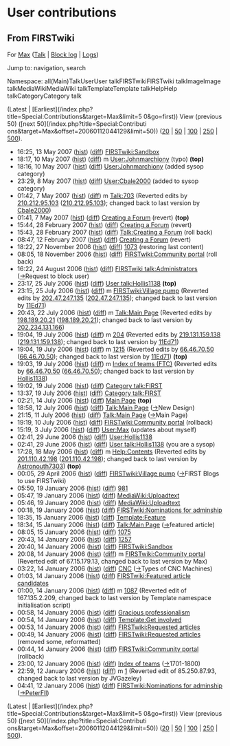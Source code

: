 # User contributions

## From FIRSTwiki

For [Max](User:Max "User:Max") ([Talk](User_talk:Max "User talk:Max") | [Block log](/index.php?title=Special:Log&type=block&page=User:Max "Special:Log") | [Logs](/index.php?title=Special:Log&user=Max "Special:Log"))

Jump to: navigation, search

Namespace: all(Main)TalkUserUser talkFIRSTwikiFIRSTwiki talkImageImage talkMediaWikiMediaWiki talkTemplateTemplate talkHelpHelp talkCategoryCategory talk

(Latest | [Earliest](/index.php?title=Special:Contributions&target=Max&limit=5
0&go=first)) View (previous 50) ([next 50](/index.php?title=Special:Contributi
ons&target=Max&offset=20060112044129&limit=50)) ([20](/index.php?title=Special:Contributions&target=Max&offset=0&limit=20) | [50](/index.php?title=Special:Contributions&target=Max&offset=0&limit=50) | [100](/index.php?title=Special:Contributions&target=Max&offset=0&limit=100) | [250](/index.php?title=Special:Contributions&target=Max&offset=0&limit=250) | [500](/index.php?title=Special:Contributions&target=Max&offset=0&limit=500)).

- 16:25, 13 May 2007 ([hist](/index.php?title=FIRSTwiki:Sandbox&action=history "FIRSTwiki:Sandbox")) ([diff](/index.php?title=FIRSTwiki:Sandbox&diff=prev&oldid=60388 "FIRSTwiki:Sandbox")) [FIRSTwiki:Sandbox](FIRSTwiki:Sandbox "FIRSTwiki:Sandbox")
- 18:17, 10 May 2007 ([hist](/index.php?title=User:Johnmarchiony&action=history "User:Johnmarchiony")) ([diff](/index.php?title=User:Johnmarchiony&diff=prev&oldid=60373 "User:Johnmarchiony")) m [User:Johnmarchiony](User:Johnmarchiony "User:Johnmarchiony") (typo) **(top)**
- 18:16, 10 May 2007 ([hist](/index.php?title=User:Johnmarchiony&action=history "User:Johnmarchiony")) ([diff](/index.php?title=User:Johnmarchiony&diff=prev&oldid=60372 "User:Johnmarchiony")) [User:Johnmarchiony](User:Johnmarchiony "User:Johnmarchiony") (added sysop category)
- 23:29, 8 May 2007 ([hist](/index.php?title=User:Cbale2000&action=history "User:Cbale2000")) ([diff](/index.php?title=User:Cbale2000&diff=prev&oldid=60319 "User:Cbale2000")) [User:Cbale2000](User:Cbale2000 "User:Cbale2000") (added to sysop category)
- 01:42, 7 May 2007 ([hist](/index.php?title=Talk:703&action=history "Talk:703")) ([diff](/index.php?title=Talk:703&diff=prev&oldid=60205 "Talk:703")) m [Talk:703](Talk:703 "Talk:703") (Reverted edits by [210.212.95.103](Special:Contributions/210.212.95.103 "Special:Contributions/210.212.95.103") ([210.212.95.103](/index.php?title=User_talk:210.212.95.103&action=edit "User talk:210.212.95.103")); changed back to last version by [Cbale2000](User:Cbale2000 "User:Cbale2000"))
- 01:41, 7 May 2007 ([hist](/index.php?title=Creating_a_Forum&action=history "Creating a Forum")) ([diff](/index.php?title=Creating_a_Forum&diff=prev&oldid=60204 "Creating a Forum")) [Creating a Forum](Creating_a_Forum "Creating a Forum") (revert) **(top)**
- 15:44, 28 February 2007 ([hist](/index.php?title=Creating_a_Forum&action=history "Creating a Forum")) ([diff](/index.php?title=Creating_a_Forum&diff=prev&oldid=56345 "Creating a Forum")) [Creating a Forum](Creating_a_Forum "Creating a Forum") (revert)
- 15:43, 28 February 2007 ([hist](/index.php?title=Talk:Creating_a_Forum&action=history "Talk:Creating a Forum")) ([diff](/index.php?title=Talk:Creating_a_Forum&diff=prev&oldid=56344 "Talk:Creating a Forum")) [Talk:Creating a Forum](Talk:Creating_a_Forum "Talk:Creating a Forum") (roll back)
- 08:47, 12 February 2007 ([hist](/index.php?title=Creating_a_Forum&action=history "Creating a Forum")) ([diff](/index.php?title=Creating_a_Forum&diff=prev&oldid=54965 "Creating a Forum")) [Creating a Forum](Creating_a_Forum "Creating a Forum") (revert)
- 18:22, 27 November 2006 ([hist](/index.php?title=1073&action=history "1073")) ([diff](/index.php?title=1073&diff=prev&oldid=51409 "1073")) [1073](1073 "1073") (restoring last content)
- 08:05, 18 November 2006 ([hist](/index.php?title=FIRSTwiki:Community_portal&action=history "FIRSTwiki:Community portal")) ([diff](/index.php?title=FIRSTwiki:Community_portal&diff=prev&oldid=51213 "FIRSTwiki:Community portal")) [FIRSTwiki:Community portal](FIRSTwiki:Community_portal "FIRSTwiki:Community portal") (roll back)
- 16:22, 24 August 2006 ([hist](/index.php?title=FIRSTwiki_talk:Administrators&action=history "FIRSTwiki talk:Administrators")) ([diff](/index.php?title=FIRSTwiki_talk:Administrators&diff=prev&oldid=49788 "FIRSTwiki talk:Administrators")) [FIRSTwiki talk:Administrators](FIRSTwiki_talk:Administrators "FIRSTwiki talk:Administrators") ([→](FIRSTwiki_talk:Administrators#Request_to_block_user "FIRSTwiki talk:Administrators")Request to block user)
- 23:17, 25 July 2006 ([hist](/index.php?title=User_talk:Hollis1138&action=history "User talk:Hollis1138")) ([diff](/index.php?title=User_talk:Hollis1138&diff=prev&oldid=49321 "User talk:Hollis1138")) [User talk:Hollis1138](User_talk:Hollis1138 "User talk:Hollis1138") **(top)**
- 23:15, 25 July 2006 ([hist](/index.php?title=FIRSTwiki:Village_pump&action=history "FIRSTwiki:Village pump")) ([diff](/index.php?title=FIRSTwiki:Village_pump&diff=prev&oldid=49320 "FIRSTwiki:Village pump")) m [FIRSTwiki:Village pump](FIRSTwiki:Village_pump "FIRSTwiki:Village pump") (Reverted edits by [202.47.247.135](Special:Contributions/202.47.247.135 "Special:Contributions/202.47.247.135") ([202.47.247.135](/index.php?title=User_talk:202.47.247.135&action=edit "User talk:202.47.247.135")); changed back to last version by [11Ed71](/index.php?title=User:11Ed71&action=edit "User:11Ed71"))
- 20:43, 22 July 2006 ([hist](/index.php?title=Talk:Main_Page&action=history "Talk:Main Page")) ([diff](/index.php?title=Talk:Main_Page&diff=prev&oldid=49222 "Talk:Main Page")) m [Talk:Main Page](Talk:Main_Page "Talk:Main Page") (Reverted edits by [198.189.20.21](Special:Contributions/198.189.20.21 "Special:Contributions/198.189.20.21") ([198.189.20.21](/index.php?title=User_talk:198.189.20.21&action=edit "User talk:198.189.20.21")); changed back to last version by [202.234.131.166](/index.php?title=User:202.234.131.166&action=edit "User:202.234.131.166"))
- 19:04, 19 July 2006 ([hist](/index.php?title=204&action=history "204")) ([diff](/index.php?title=204&diff=prev&oldid=49182 "204")) m [204](204 "204") (Reverted edits by [219.131.159.138](Special:Contributions/219.131.159.138 "Special:Contributions/219.131.159.138") ([219.131.159.138](/index.php?title=User_talk:219.131.159.138&action=edit "User talk:219.131.159.138")); changed back to last version by [11Ed71](/index.php?title=User:11Ed71&action=edit "User:11Ed71"))
- 19:04, 19 July 2006 ([hist](/index.php?title=1215&action=history "1215")) ([diff](/index.php?title=1215&diff=prev&oldid=49181 "1215")) m [1215](1215 "1215") (Reverted edits by [66.46.70.50](Special:Contributions/66.46.70.50 "Special:Contributions/66.46.70.50") ([66.46.70.50](/index.php?title=User_talk:66.46.70.50&action=edit "User talk:66.46.70.50")); changed back to last version by [11Ed71](/index.php?title=User:11Ed71&action=edit "User:11Ed71")) **(top)**
- 19:03, 19 July 2006 ([hist](/index.php?title=Index_of_teams_%28FTC%29&action=history "Index of teams \(FTC\)")) ([diff](/index.php?title=Index_of_teams_%28FTC%29&diff=prev&oldid=49180 "Index of teams \(FTC\)")) m [Index of teams (FTC)](Index_of_teams_%28FTC%29 "Index of teams \(FTC\)") (Reverted edits by [66.46.70.50](Special:Contributions/66.46.70.50 "Special:Contributions/66.46.70.50") ([66.46.70.50](/index.php?title=User_talk:66.46.70.50&action=edit "User talk:66.46.70.50")); changed back to last version by [Hollis1138](User:Hollis1138 "User:Hollis1138"))
- 19:02, 19 July 2006 ([hist](/index.php?title=Category_talk:FIRST&action=history "Category talk:FIRST")) ([diff](/index.php?title=Category_talk:FIRST&diff=prev&oldid=49179 "Category talk:FIRST")) [Category talk:FIRST](Category_talk:FIRST "Category talk:FIRST")
- 13:37, 19 July 2006 ([hist](/index.php?title=Category_talk:FIRST&action=history "Category talk:FIRST")) ([diff](/index.php?title=Category_talk:FIRST&diff=prev&oldid=49169 "Category talk:FIRST")) [Category talk:FIRST](Category_talk:FIRST "Category talk:FIRST")
- 02:21, 14 July 2006 ([hist](/index.php?title=Main_Page&action=history "Main Page")) ([diff](/index.php?title=Main_Page&diff=prev&oldid=48906 "Main Page")) [Main Page](Main_Page "Main Page") **(top)**
- 18:58, 12 July 2006 ([hist](/index.php?title=Talk:Main_Page&action=history "Talk:Main Page")) ([diff](/index.php?title=Talk:Main_Page&diff=prev&oldid=48891 "Talk:Main Page")) [Talk:Main Page](Talk:Main_Page "Talk:Main Page") ([→](Talk:Main_Page#New_Design "Talk:Main Page")New Design)
- 21:15, 11 July 2006 ([hist](/index.php?title=Talk:Main_Page&action=history "Talk:Main Page")) ([diff](/index.php?title=Talk:Main_Page&diff=prev&oldid=48816 "Talk:Main Page")) [Talk:Main Page](Talk:Main_Page "Talk:Main Page") ([→](Talk:Main_Page#Main_Page "Talk:Main Page")Main Page)
- 19:19, 10 July 2006 ([hist](/index.php?title=FIRSTwiki:Community_portal&action=history "FIRSTwiki:Community portal")) ([diff](/index.php?title=FIRSTwiki:Community_portal&diff=prev&oldid=48625 "FIRSTwiki:Community portal")) [FIRSTwiki:Community portal](FIRSTwiki:Community_portal "FIRSTwiki:Community portal") (rollback)
- 15:19, 3 July 2006 ([hist](/index.php?title=User:Max&action=history "User:Max")) ([diff](/index.php?title=User:Max&diff=prev&oldid=48419 "User:Max")) [User:Max](User:Max "User:Max") (updates about myself)
- 02:41, 29 June 2006 ([hist](/index.php?title=User:Hollis1138&action=history "User:Hollis1138")) ([diff](/index.php?title=User:Hollis1138&diff=prev&oldid=48395 "User:Hollis1138")) [User:Hollis1138](User:Hollis1138 "User:Hollis1138")
- 02:41, 29 June 2006 ([hist](/index.php?title=User_talk:Hollis1138&action=history "User talk:Hollis1138")) ([diff](/index.php?title=User_talk:Hollis1138&diff=prev&oldid=48394 "User talk:Hollis1138")) [User talk:Hollis1138](User_talk:Hollis1138 "User talk:Hollis1138") (you are a sysop)
- 17:28, 18 May 2006 ([hist](/index.php?title=Help:Contents&action=history "Help:Contents")) ([diff](/index.php?title=Help:Contents&diff=prev&oldid=47315 "Help:Contents")) m [Help:Contents](Help:Contents "Help:Contents") (Reverted edits by [201.110.42.198](Special:Contributions/201.110.42.198 "Special:Contributions/201.110.42.198") ([201.110.42.198](/index.php?title=User_talk:201.110.42.198&action=edit "User talk:201.110.42.198")); changed back to last version by [Astronouth7303](User:Astronouth7303 "User:Astronouth7303")) **(top)**
- 00:05, 29 April 2006 ([hist](/index.php?title=FIRSTwiki:Village_pump&action=history "FIRSTwiki:Village pump")) ([diff](/index.php?title=FIRSTwiki:Village_pump&diff=prev&oldid=46603 "FIRSTwiki:Village pump")) [FIRSTwiki:Village pump](FIRSTwiki:Village_pump "FIRSTwiki:Village pump") ([→](FIRSTwiki:Village_pump#FIRST_Blogs_to_use_FIRSTwiki "FIRSTwiki:Village pump")FIRST Blogs to use FIRSTwiki)
- 05:50, 19 January 2006 ([hist](/index.php?title=981&action=history "981")) ([diff](/index.php?title=981&diff=prev&oldid=42675 "981")) [981](981 "981")
- 05:47, 19 January 2006 ([hist](/index.php?title=MediaWiki:Uploadtext&action=history "MediaWiki:Uploadtext")) ([diff](/index.php?title=MediaWiki:Uploadtext&diff=prev&oldid=42674 "MediaWiki:Uploadtext")) [MediaWiki:Uploadtext](MediaWiki:Uploadtext "MediaWiki:Uploadtext")
- 05:46, 19 January 2006 ([hist](/index.php?title=MediaWiki:Uploadtext&action=history "MediaWiki:Uploadtext")) ([diff](/index.php?title=MediaWiki:Uploadtext&diff=prev&oldid=42673 "MediaWiki:Uploadtext")) [MediaWiki:Uploadtext](MediaWiki:Uploadtext "MediaWiki:Uploadtext")
- 00:18, 19 January 2006 ([hist](/index.php?title=FIRSTwiki:Nominations_for_adminship&action=history "FIRSTwiki:Nominations for adminship")) ([diff](/index.php?title=FIRSTwiki:Nominations_for_adminship&diff=prev&oldid=42659 "FIRSTwiki:Nominations for adminship")) [FIRSTwiki:Nominations for adminship](FIRSTwiki:Nominations_for_adminship "FIRSTwiki:Nominations for adminship")
- 18:35, 15 January 2006 ([hist](/index.php?title=Template:Feature&action=history "Template:Feature")) ([diff](/index.php?title=Template:Feature&diff=prev&oldid=42550 "Template:Feature")) [Template:Feature](Template:Feature "Template:Feature")
- 18:34, 15 January 2006 ([hist](/index.php?title=Talk:Main_Page&action=history "Talk:Main Page")) ([diff](/index.php?title=Talk:Main_Page&diff=prev&oldid=42549 "Talk:Main Page")) [Talk:Main Page](Talk:Main_Page "Talk:Main Page") ([→](Talk:Main_Page#featured_article "Talk:Main Page")featured article)
- 08:05, 15 January 2006 ([hist](/index.php?title=1075&action=history "1075")) ([diff](/index.php?title=1075&diff=prev&oldid=42544 "1075")) [1075](1075 "1075")
- 20:43, 14 January 2006 ([hist](/index.php?title=1257&action=history "1257")) ([diff](/index.php?title=1257&diff=prev&oldid=42483 "1257")) [1257](1257 "1257")
- 20:40, 14 January 2006 ([hist](/index.php?title=FIRSTwiki:Sandbox&action=history "FIRSTwiki:Sandbox")) ([diff](/index.php?title=FIRSTwiki:Sandbox&diff=prev&oldid=42482 "FIRSTwiki:Sandbox")) [FIRSTwiki:Sandbox](FIRSTwiki:Sandbox "FIRSTwiki:Sandbox")
- 20:08, 14 January 2006 ([hist](/index.php?title=FIRSTwiki:Community_portal&action=history "FIRSTwiki:Community portal")) ([diff](/index.php?title=FIRSTwiki:Community_portal&diff=prev&oldid=42472 "FIRSTwiki:Community portal")) m [FIRSTwiki:Community portal](FIRSTwiki:Community_portal "FIRSTwiki:Community portal") (Reverted edit of 67.15.179.13, changed back to last version by Max)
- 03:22, 14 January 2006 ([hist](/index.php?title=CNC&action=history "CNC")) ([diff](/index.php?title=CNC&diff=prev&oldid=42412 "CNC")) [CNC](CNC "CNC") ([→](CNC#Types_of_CNC_Machines "CNC")Types of CNC Machines)
- 01:03, 14 January 2006 ([hist](/index.php?title=FIRSTwiki:Featured_article_candidates&action=history "FIRSTwiki:Featured article candidates")) ([diff](/index.php?title=FIRSTwiki:Featured_article_candidates&diff=prev&oldid=42391 "FIRSTwiki:Featured article candidates")) [FIRSTwiki:Featured article candidates](FIRSTwiki:Featured_article_candidates "FIRSTwiki:Featured article candidates")
- 01:00, 14 January 2006 ([hist](/index.php?title=1087&action=history "1087")) ([diff](/index.php?title=1087&diff=prev&oldid=42390 "1087")) m [1087](1087 "1087") (Reverted edit of 167.135.2.209, changed back to last version by Template namespace initialisation script)
- 00:58, 14 January 2006 ([hist](/index.php?title=Gracious_professionalism&action=history "Gracious professionalism")) ([diff](/index.php?title=Gracious_professionalism&diff=prev&oldid=42389 "Gracious professionalism")) [Gracious professionalism](Gracious_professionalism "Gracious professionalism")
- 00:54, 14 January 2006 ([hist](/index.php?title=Template:Get_involved&action=history "Template:Get involved")) ([diff](/index.php?title=Template:Get_involved&diff=prev&oldid=42388 "Template:Get involved")) [Template:Get involved](Template:Get_involved "Template:Get involved")
- 00:53, 14 January 2006 ([hist](/index.php?title=FIRSTwiki:Requested_articles&action=history "FIRSTwiki:Requested articles")) ([diff](/index.php?title=FIRSTwiki:Requested_articles&diff=prev&oldid=42387 "FIRSTwiki:Requested articles")) [FIRSTwiki:Requested articles](FIRSTwiki:Requested_articles "FIRSTwiki:Requested articles")
- 00:49, 14 January 2006 ([hist](/index.php?title=FIRSTwiki:Requested_articles&action=history "FIRSTwiki:Requested articles")) ([diff](/index.php?title=FIRSTwiki:Requested_articles&diff=prev&oldid=42386 "FIRSTwiki:Requested articles")) [FIRSTwiki:Requested articles](FIRSTwiki:Requested_articles "FIRSTwiki:Requested articles") (removed some, reformatted)
- 00:44, 14 January 2006 ([hist](/index.php?title=FIRSTwiki:Community_portal&action=history "FIRSTwiki:Community portal")) ([diff](/index.php?title=FIRSTwiki:Community_portal&diff=prev&oldid=42385 "FIRSTwiki:Community portal")) [FIRSTwiki:Community portal](FIRSTwiki:Community_portal "FIRSTwiki:Community portal") (rollback)
- 23:00, 12 January 2006 ([hist](/index.php?title=Index_of_teams&action=history "Index of teams")) ([diff](/index.php?title=Index_of_teams&diff=prev&oldid=42326 "Index of teams")) [Index of teams](Index_of_teams "Index of teams") ([→](Index_of_teams#1701-1800 "Index of teams")1701-1800)
- 22:59, 12 January 2006 ([hist](/index.php?title=1&action=history "1")) ([diff](/index.php?title=1&diff=prev&oldid=42325 "1")) m [1](1 "1") (Reverted edit of 85.250.87.93, changed back to last version by JVGazeley)
- 04:41, 12 January 2006 ([hist](/index.php?title=FIRSTwiki:Nominations_for_adminship&action=history "FIRSTwiki:Nominations for adminship")) ([diff](/index.php?title=FIRSTwiki:Nominations_for_adminship&diff=prev&oldid=42304 "FIRSTwiki:Nominations for adminship")) [FIRSTwiki:Nominations for adminship](FIRSTwiki:Nominations_for_adminship "FIRSTwiki:Nominations for adminship") ([→](FIRSTwiki:Nominations_for_adminship#User:PeterFll.7CPeterFll "FIRSTwiki:Nominations for adminship")[PeterFll](User:PeterFll "User:PeterFll"))

(Latest | [Earliest](/index.php?title=Special:Contributions&target=Max&limit=5
0&go=first)) View (previous 50) ([next 50](/index.php?title=Special:Contributi
ons&target=Max&offset=20060112044129&limit=50)) ([20](/index.php?title=Special:Contributions&target=Max&offset=0&limit=20) | [50](/index.php?title=Special:Contributions&target=Max&offset=0&limit=50) | [100](/index.php?title=Special:Contributions&target=Max&offset=0&limit=100) | [250](/index.php?title=Special:Contributions&target=Max&offset=0&limit=250) | [500](/index.php?title=Special:Contributions&target=Max&offset=0&limit=500)).
